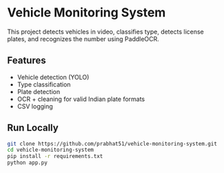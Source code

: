 # Vehicle Monitoring System

This project detects vehicles in video, classifies type, detects license plates, and recognizes the number using PaddleOCR.

## Features

- Vehicle detection (YOLO)
- Type classification
- Plate detection
- OCR + cleaning for valid Indian plate formats
- CSV logging

## Run Locally

```bash
git clone https://github.com/prabhat51/vehicle-monitoring-system.git
cd vehicle-monitoring-system
pip install -r requirements.txt
python app.py
